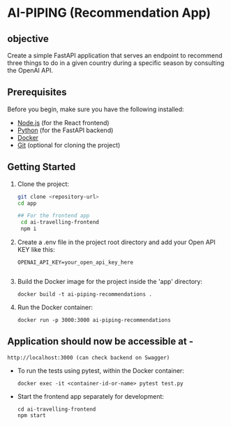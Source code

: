 # AI-PIPING (Recommendation App)

## objective
Create a simple FastAPI application that serves an endpoint to recommend three things to do in a given country during a specific season by consulting the OpenAI API.



## Prerequisites

Before you begin, make sure you have the following installed:
- [Node.js](https://nodejs.org/) (for the React frontend)
- [Python](https://www.python.org/) (for the FastAPI backend)
- [Docker](https://www.docker.com/get-started)
- [Git](https://git-scm.com/downloads) (optional for cloning the project)

## Getting Started

1. Clone the project:

   ```bash
   git clone <repository-url>
   cd app

   ## For the frontend app
    cd ai-travelling-frontend
    npm i

2. Create a .env file in the project root directory and add your Open API KEY like this:

    ```
    OPENAI_API_KEY=your_open_api_key_here


3. Build the Docker image for the project inside the 'app' directory:


    ```
    docker build -t ai-piping-recommendations .

4. Run the Docker container:

    ```
    docker run -p 3000:3000 ai-piping-recommendations

 ## Application should now be accessible at -

    http://localhost:3000 (can check backend on Swagger)

- To run the tests using pytest, within the Docker container:
  ```
  docker exec -it <container-id-or-name> pytest test.py

- Start the frontend app separately for development:

    ```
    cd ai-travelling-frontend
    npm start



